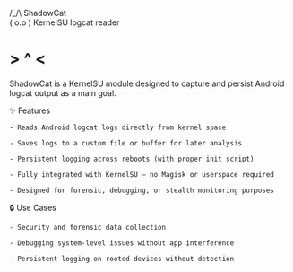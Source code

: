    /\_/\  ShadowCat<br>
  ( o.o )  KernelSU logcat reader<br>
#   > ^ <

ShadowCat is a KernelSU module designed to capture and persist Android logcat output as a main goal.

✨ Features

    - Reads Android logcat logs directly from kernel space

    - Saves logs to a custom file or buffer for later analysis

    - Persistent logging across reboots (with proper init script)

    - Fully integrated with KernelSU — no Magisk or userspace required

    - Designed for forensic, debugging, or stealth monitoring purposes

🔒 Use Cases

    - Security and forensic data collection

    - Debugging system-level issues without app interference

    - Persistent logging on rooted devices without detection
